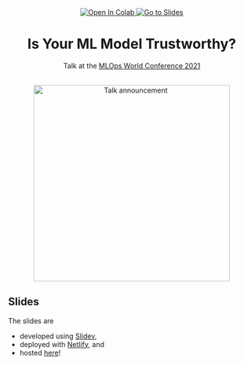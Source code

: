 <div align="center">
  
  <a href="https://colab.research.google.com/github/mariagrandury/is-your-ml-model-trustworthy/blob/main/is-your-ml-model-trustworthy.ipynb" target="_parent">
    <img src="https://colab.research.google.com/assets/colab-badge.svg" alt="Open In Colab"/>
  </a>
  <a href="https://is-your-ml-model-trustworthy.netlify.app" target="_parent">
    <img src="https://api.netlify.com/api/v1/badges/1235467e-b9ab-40fd-87b1-c17c6f5b40c8/deploy-status" alt="Go to Slides"/>
  </a>

  <h1>Is Your ML Model Trustworthy?</h1>

  <p>Talk at the <a href="https://mlopsworld.com/"> MLOps World Conference 2021</a></p>

  <br>
  <img src="https://pbs.twimg.com/media/E4Ay-3MVkAEBlkt?format=png&name=medium" alt="Talk announcement" width="400"/>
  <br>
  
</div>

## Slides

The slides are
- developed using [Slidev](https://github.com/slidevjs/slidev),
- deployed with [Netlify](https://www.netlify.com/), and
- hosted [here](https://is-your-ml-model-trustworthy.netlify.app/1)!
